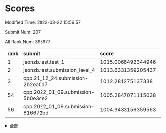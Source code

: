 # Scores

Modified Time: 2022-03-22 15:56:57

Submit Num: 207

All Rank Num: 398977

| rank |               submit               |       score        |       sigma        | pk_num |
| :--- | :--------------------------------- | :----------------- | :----------------- | :----- |
| 1    | jsonzb.test.test_1                 | 1015.0066492344946 | 0.8689210723014561 | 7708   |
| 2    | jsonzb.test.submission_level_4     | 1013.6331359205437 | 0.821520114249436  | 7707   |
| 3    | cpp.21_12_24.submission-2b2ea0d7   | 1012.281275137338  | 0.8093146371329799 | 7709   |
| 54   | cpp.2022_01_09.submission-5b0e3de2 | 1005.2847071115038 | 0.727435298048815  | 7709   |
| 56   | cpp.2022_01_09.submission-816672bd | 1004.9433156359563 | 0.7218851479599402 | 7711   |


<details>
<summary>全部</summary>

| rank |                 submit                 |       score        |       sigma        | pk_num |
| :--- | :------------------------------------- | :----------------- | :----------------- | :----- |
| 1    | jsonzb.test.test_1                     | 1015.0066492344946 | 0.8689210723014561 | 7708   |
| 2    | jsonzb.test.submission_level_4         | 1013.6331359205437 | 0.821520114249436  | 7707   |
| 3    | cpp.21_12_24.submission-2b2ea0d7       | 1012.281275137338  | 0.8093146371329799 | 7709   |
| 4    | gobigger.level_3.submission_level_3_44 | 1012.243985641908  | 0.7929388060212946 | 7711   |
| 5    | gobigger.level_3.submission_level_3_24 | 1012.0754107018771 | 0.7653566271667219 | 7710   |
| 6    | gobigger.level_3.submission_level_3_40 | 1011.9305469740003 | 0.7876316319005596 | 7703   |
| 7    | gobigger.level_3.submission_level_3_37 | 1011.5686863977099 | 0.7755113517619596 | 7708   |
| 8    | gobigger.level_3.submission_level_3_3  | 1011.2697561676067 | 0.7688355579970785 | 7714   |
| 9    | gobigger.level_3.submission_level_3_43 | 1011.2574633406944 | 0.7711968957898422 | 7711   |
| 10   | gobigger.level_3.submission_level_3_5  | 1011.0379978249599 | 0.7560595783718993 | 7711   |
| 11   | gobigger.level_3.submission_level_3_18 | 1010.9754023046675 | 0.7543608785561153 | 7707   |
| 12   | gobigger.level_3.submission_level_3_36 | 1010.954830466564  | 0.7545777241878308 | 7705   |
| 13   | gobigger.level_3.submission_level_3_33 | 1010.8487524468269 | 0.7778791097963689 | 7708   |
| 14   | gobigger.level_3.submission_level_3_10 | 1010.6575080249812 | 0.7659127351940062 | 7708   |
| 15   | gobigger.level_3.submission_level_3_30 | 1010.6303869651797 | 0.7874348243426804 | 7709   |
| 16   | gobigger.level_3.submission_level_3_1  | 1010.513616433046  | 0.7645876258555023 | 7707   |
| 17   | gobigger.level_3.submission_level_3_42 | 1010.443567069773  | 0.7801115612809311 | 7710   |
| 18   | gobigger.level_3.submission_level_3_46 | 1010.3913818789111 | 0.7567455286334933 | 7708   |
| 19   | gobigger.level_3.submission_level_3_20 | 1010.3909042026368 | 0.7459600950033128 | 7712   |
| 20   | gobigger.level_3.submission_level_3_19 | 1010.3466046152247 | 0.7842245168371067 | 7705   |
| 21   | gobigger.level_3.submission_level_3_21 | 1010.3416554995006 | 0.7866171942511181 | 7711   |
| 22   | gobigger.level_3.submission_level_3_4  | 1010.2035434096139 | 0.7551614724128842 | 7708   |
| 23   | gobigger.level_3.submission_level_3_41 | 1010.1205689992286 | 0.7473485441801484 | 7707   |
| 24   | gobigger.level_3.submission_level_3_39 | 1010.034652867346  | 0.779670805119551  | 7711   |
| 25   | gobigger.level_3.submission_level_3_22 | 1010.0292291000796 | 0.7742482356911712 | 7714   |
| 26   | gobigger.level_3.submission_level_3_2  | 1010.0217050070315 | 0.7533403583377122 | 7710   |
| 27   | gobigger.level_3.submission_level_3_6  | 1009.954383711997  | 0.7728822260366159 | 7713   |
| 28   | gobigger.level_3.submission_level_3_17 | 1009.9208782148927 | 0.7489256814876045 | 7712   |
| 29   | gobigger.level_3.submission_level_3_23 | 1009.9149064513057 | 0.7579690834390962 | 7711   |
| 30   | gobigger.level_3.submission_level_3_31 | 1009.9039031128112 | 0.7547766396963326 | 7712   |
| 31   | gobigger.level_3.submission_level_3_26 | 1009.8683481619865 | 0.743683908274577  | 7709   |
| 32   | gobigger.level_3.submission_level_3_12 | 1009.8243239709514 | 0.7426029979243471 | 7706   |
| 33   | gobigger.level_3.submission_level_3_0  | 1009.8057591192836 | 0.7394132706923934 | 7705   |
| 34   | gobigger.level_3.submission_level_3_27 | 1009.7975768774    | 0.7348844740053826 | 7712   |
| 35   | gobigger.level_3.submission_level_3_15 | 1009.6678915817718 | 0.7418796695586066 | 7712   |
| 36   | gobigger.level_3.submission_level_3_49 | 1009.6529324971808 | 0.7485260451723694 | 7710   |
| 37   | gobigger.level_3.submission_level_3_13 | 1009.5971398360367 | 0.750228781373453  | 7710   |
| 38   | gobigger.level_3.submission_level_3_7  | 1009.585259150627  | 0.7470114691598982 | 7709   |
| 39   | gobigger.level_3.submission_level_3_29 | 1009.5679499243047 | 0.7525936528161516 | 7710   |
| 40   | gobigger.level_3.submission_level_3_48 | 1009.55672160221   | 0.7439303747111885 | 7708   |
| 41   | gobigger.level_3.submission_level_3_9  | 1009.5477332436739 | 0.7349030128642569 | 7709   |
| 42   | gobigger.level_3.submission_level_3_34 | 1009.5377816687428 | 0.771431551855461  | 7714   |
| 43   | gobigger.level_3.submission_level_3_35 | 1009.5175236188051 | 0.7660156529127344 | 7710   |
| 44   | gobigger.level_3.submission_level_3_28 | 1009.3910034835495 | 0.7626332937351141 | 7709   |
| 45   | gobigger.level_3.submission_level_3_32 | 1009.3690319453173 | 0.7503779447295402 | 7712   |
| 46   | gobigger.level_3.submission_level_3_47 | 1009.3479227819678 | 0.7551529927295445 | 7712   |
| 47   | gobigger.level_3.submission_level_3_25 | 1009.0700677842557 | 0.7486005354073091 | 7708   |
| 48   | gobigger.level_3.submission_level_3_11 | 1008.9339993709154 | 0.7471917382770114 | 7710   |
| 49   | gobigger.level_3.submission_level_3_16 | 1008.7623890144733 | 0.7290898082609825 | 7710   |
| 50   | gobigger.level_3.submission_level_3_45 | 1008.6549351120688 | 0.7416305603766313 | 7706   |
| 51   | gobigger.level_3.submission_level_3_38 | 1008.5669519422881 | 0.7293906260830592 | 7704   |
| 52   | gobigger.level_3.submission_level_3_14 | 1008.5349237080051 | 0.7556438207004076 | 7708   |
| 53   | gobigger.level_3.submission_level_3_8  | 1008.2720798969182 | 0.7595884893604006 | 7708   |
| 54   | cpp.2022_01_09.submission-5b0e3de2     | 1005.2847071115038 | 0.727435298048815  | 7709   |
| 55   | gobigger.level_1.submission_level_1_9  | 1005.0333981533388 | 0.7180039314781942 | 7705   |
| 56   | cpp.2022_01_09.submission-816672bd     | 1004.9433156359563 | 0.7218851479599402 | 7711   |
| 57   | gobigger.level_1.submission_level_1_16 | 1004.922089061874  | 0.7352781220052259 | 7712   |
| 58   | gobigger.level_1.submission_level_1_24 | 1004.8040497894136 | 0.7420433679028972 | 7709   |
| 59   | gobigger.level_1.submission_level_1_30 | 1004.7092351328768 | 0.7172797609072635 | 7711   |
| 60   | gobigger.level_1.submission_level_1_22 | 1004.7012196337405 | 0.7199791815908306 | 7709   |
| 61   | gobigger.level_1.submission_level_1_7  | 1004.5223953085172 | 0.7117114222689518 | 7708   |
| 62   | gobigger.level_1.submission_level_1_1  | 1004.4374928057332 | 0.7122498197709927 | 7710   |
| 63   | gobigger.level_1.submission_level_1_35 | 1004.2228306424577 | 0.72881948357338   | 7710   |
| 64   | gobigger.level_1.submission_level_1_49 | 1004.0735677650385 | 0.7133319965788631 | 7709   |
| 65   | gobigger.level_1.submission_level_1_36 | 1004.0416512519374 | 0.7035602027123105 | 7710   |
| 66   | gobigger.level_1.submission_level_1_41 | 1004.0262829758759 | 0.723720503213779  | 7705   |
| 67   | gobigger.level_1.submission_level_1_4  | 1003.9628644606103 | 0.7297684595984296 | 7709   |
| 68   | gobigger.level_1.submission_level_1_48 | 1003.825083419739  | 0.7254526988812569 | 7706   |
| 69   | gobigger.level_1.submission_level_1_28 | 1003.7789097965137 | 0.7357783878985479 | 7707   |
| 70   | gobigger.level_1.submission_level_1_26 | 1003.7250793854467 | 0.7336237057473717 | 7710   |
| 71   | gobigger.level_1.submission_level_1_44 | 1003.6914022306154 | 0.7113451854290118 | 7709   |
| 72   | gobigger.level_1.submission_level_1_29 | 1003.5923306826629 | 0.720230410459422  | 7713   |
| 73   | gobigger.level_1.submission_level_1_11 | 1003.5707538301305 | 0.7152331426789358 | 7704   |
| 74   | gobigger.level_1.submission_level_1_38 | 1003.5628116910187 | 0.712446112433424  | 7712   |
| 75   | gobigger.level_1.submission_level_1_37 | 1003.5614105619676 | 0.716258027868442  | 7713   |
| 76   | gobigger.level_1.submission_level_1_17 | 1003.5361484638333 | 0.7119504172233798 | 7709   |
| 77   | gobigger.level_1.submission_level_1_8  | 1003.4771762578516 | 0.7063894764705138 | 7712   |
| 78   | gobigger.level_1.submission_level_1_21 | 1003.3052465624357 | 0.7181514372484081 | 7704   |
| 79   | gobigger.level_1.submission_level_1_23 | 1003.2819928038232 | 0.7073046729114818 | 7708   |
| 80   | gobigger.level_1.submission_level_1_43 | 1003.1737903341233 | 0.7149137205658644 | 7710   |
| 81   | gobigger.level_1.submission_level_1_14 | 1003.0933200067122 | 0.7135870624921505 | 7713   |
| 82   | gobigger.level_1.submission_level_1_12 | 1003.0839755635623 | 0.7084142200078796 | 7710   |
| 83   | gobigger.level_1.submission_level_1_46 | 1003.0248327148653 | 0.7141101598933464 | 7712   |
| 84   | gobigger.level_1.submission_level_1_15 | 1002.981421517453  | 0.7121553989948455 | 7712   |
| 85   | gobigger.level_1.submission_level_1_3  | 1002.9100056944917 | 0.7182942620207514 | 7714   |
| 86   | gobigger.level_1.submission_level_1_19 | 1002.8815141726054 | 0.7307894053338801 | 7711   |
| 87   | gobigger.level_1.submission_level_1_2  | 1002.7470048305939 | 0.7157883762069176 | 7713   |
| 88   | gobigger.level_1.submission_level_1_5  | 1002.7469458512618 | 0.7084312467607112 | 7708   |
| 89   | gobigger.level_1.submission_level_1_32 | 1002.733810140319  | 0.7071408703967025 | 7711   |
| 90   | gobigger.level_1.submission_level_1_34 | 1002.7121783756819 | 0.7278549722360569 | 7707   |
| 91   | gobigger.level_1.submission_level_1_42 | 1002.6906961913917 | 0.7237027890549094 | 7705   |
| 92   | gobigger.level_1.submission_level_1_25 | 1002.6727648718092 | 0.7075830236234084 | 7709   |
| 93   | gobigger.level_1.submission_level_1_20 | 1002.4998239383506 | 0.715488279738619  | 7707   |
| 94   | gobigger.level_1.submission_level_1_47 | 1002.3511262665052 | 0.7222933986947275 | 7710   |
| 95   | gobigger.level_1.submission_level_1_33 | 1002.3482705359494 | 0.7150428942701301 | 7704   |
| 96   | gobigger.level_1.submission_level_1_10 | 1002.3073328107589 | 0.7137254830913006 | 7706   |
| 97   | gobigger.level_1.submission_level_1_13 | 1002.1338633522573 | 0.7307741150017255 | 7712   |
| 98   | gobigger.level_1.submission_level_1_0  | 1002.091710268841  | 0.7127078276587027 | 7713   |
| 99   | gobigger.level_1.submission_level_1_6  | 1002.047118620949  | 0.7064225823128751 | 7713   |
| 100  | gobigger.level_1.submission_level_1_18 | 1001.9928057255628 | 0.7203746643839385 | 7710   |
| 101  | gobigger.level_1.submission_level_1_31 | 1001.9086549883291 | 0.7204931012016672 | 7711   |
| 102  | gobigger.level_1.submission_level_1_27 | 1001.8502506250745 | 0.7163246406624529 | 7712   |
| 103  | gobigger.level_1.submission_level_1_40 | 1001.8423991149676 | 0.7139098291903171 | 7713   |
| 104  | gobigger.level_1.submission_level_1_45 | 1001.6991027861169 | 0.706832215894181  | 7705   |
| 105  | gobigger.level_1.submission_level_1_39 | 1001.6655952240675 | 0.7082345104397778 | 7713   |
| 106  | gobigger.random.submission_random_1    | 997.5082371798599  | 0.7090662177340002 | 7710   |
| 107  | gobigger.random.submission_random_28   | 997.4813566521798  | 0.6973925599426866 | 7710   |
| 108  | gobigger.random.submission_random_43   | 997.2976636332164  | 0.7055377775237691 | 7711   |
| 109  | gobigger.random.submission_random_49   | 996.9193002592493  | 0.7049218611743889 | 7706   |
| 110  | gobigger.random.submission_random_29   | 996.9051570180691  | 0.7010079332876826 | 7714   |
| 111  | gobigger.random.submission_random_32   | 996.8529956396678  | 0.7176663857943696 | 7708   |
| 112  | gobigger.random.submission_random_47   | 996.8126007247772  | 0.7142471554775158 | 7711   |
| 113  | gobigger.random.submission_random_45   | 996.7578461842662  | 0.7095346022783152 | 7711   |
| 114  | gobigger.random.submission_random_38   | 996.5740822167463  | 0.6994709115965121 | 7707   |
| 115  | gobigger.random.submission_random_18   | 996.5551125948963  | 0.7083898997990801 | 7709   |
| 116  | gobigger.random.submission_random_19   | 996.5402197152808  | 0.7047412422259035 | 7708   |
| 117  | gobigger.random.submission_random_2    | 996.4814518267414  | 0.7048509444901612 | 7710   |
| 118  | gobigger.random.submission_random_46   | 996.445655004527   | 0.7105809600927292 | 7716   |
| 119  | gobigger.random.submission_random_40   | 996.3428956617055  | 0.7219333666698006 | 7712   |
| 120  | gobigger.random.submission_random_44   | 996.3417782418778  | 0.7083577421716857 | 7708   |
| 121  | gobigger.random.submission_random_3    | 996.3042050696968  | 0.7107998230036024 | 7708   |
| 122  | gobigger.random.submission_random_4    | 996.2901993506227  | 0.7047729844997762 | 7712   |
| 123  | gobigger.random.submission_random_15   | 996.2271528585737  | 0.7066193444818201 | 7709   |
| 124  | gobigger.random.submission_random_5    | 996.1369996325632  | 0.7264424405518031 | 7709   |
| 125  | gobigger.random.submission_random_12   | 996.1120095716499  | 0.7057421728788306 | 7713   |
| 126  | gobigger.random.submission_random_8    | 996.0654973615519  | 0.7048675454007945 | 7712   |
| 127  | gobigger.random.submission_random_31   | 996.0580201620365  | 0.7128034482787725 | 7713   |
| 128  | gobigger.random.submission_random_14   | 996.0477024014909  | 0.7112780218533643 | 7710   |
| 129  | gobigger.random.submission_random_26   | 996.0454610026229  | 0.713764396306157  | 7714   |
| 130  | gobigger.random.submission_random_10   | 995.9497824893238  | 0.7140532200247725 | 7711   |
| 131  | gobigger.random.submission_random_16   | 995.9027089380204  | 0.715946296355998  | 7712   |
| 132  | gobigger.random.submission_random_22   | 995.8790914224921  | 0.7044552002581438 | 7709   |
| 133  | gobigger.random.submission_random_17   | 995.8736948013949  | 0.7148847031334172 | 7707   |
| 134  | gobigger.random.submission_random_37   | 995.8567722892981  | 0.7163825571551032 | 7712   |
| 135  | gobigger.random.submission_random_36   | 995.8506830276837  | 0.7035631804915013 | 7708   |
| 136  | gobigger.random.submission_random_34   | 995.8189648457147  | 0.714841545727022  | 7710   |
| 137  | gobigger.random.submission_random_6    | 995.6673788196484  | 0.7188482941589325 | 7708   |
| 138  | gobigger.random.submission_random_20   | 995.62011165876    | 0.7001905869653712 | 7710   |
| 139  | gobigger.random.submission_random_21   | 995.60568100911    | 0.7009476164120135 | 7711   |
| 140  | gobigger.random.submission_random_41   | 995.5648301252872  | 0.7152280644298805 | 7709   |
| 141  | gobigger.random.submission_random_42   | 995.4609619616601  | 0.7131643901074806 | 7705   |
| 142  | gobigger.random.submission_random_13   | 995.4332215125384  | 0.7065358734293253 | 7713   |
| 143  | gobigger.random.submission_random_0    | 995.3946202951564  | 0.7114092696536893 | 7715   |
| 144  | gobigger.random.submission_random_27   | 995.3715527881282  | 0.7059141956721555 | 7712   |
| 145  | gobigger.random.submission_random_48   | 995.3588442426562  | 0.7242864751780513 | 7714   |
| 146  | gobigger.random.submission_random_33   | 995.2767635034312  | 0.7176001176272683 | 7711   |
| 147  | gobigger.random.submission_random_30   | 995.2585334382097  | 0.7196663105552391 | 7712   |
| 148  | gobigger.random.submission_random_11   | 995.2387296810136  | 0.7148966501140028 | 7711   |
| 149  | gobigger.random.submission_random_23   | 995.2225498596131  | 0.7198213312847713 | 7710   |
| 150  | gobigger.random.submission_random_39   | 995.191705889769   | 0.7319265397303678 | 7710   |
| 151  | gobigger.random.submission_random_24   | 995.1808345384254  | 0.69917179664141   | 7713   |
| 152  | gobigger.random.submission_random_7    | 995.0475790074627  | 0.7091717999457277 | 7713   |
| 153  | gobigger.random.submission_random_25   | 994.9396261653901  | 0.696250000700071  | 7704   |
| 154  | gobigger.random.submission_random_9    | 994.918279873697   | 0.7161388357198062 | 7711   |
| 155  | gobigger.random.submission_random_35   | 994.3930521619773  | 0.7243941524882722 | 7711   |
| 156  | gobigger.level_2.submission_level_2_3  | 993.7176976543905  | 0.7278715138608468 | 7707   |
| 157  | gobigger.level_2.submission_level_2_36 | 993.593223482978   | 0.7331910041614825 | 7706   |
| 158  | gobigger.level_2.submission_level_2_21 | 993.5653560878153  | 0.7302131118002464 | 7709   |
| 159  | gobigger.level_2.submission_level_2_48 | 993.5088729230363  | 0.7350107590634917 | 7714   |
| 160  | gobigger.level_2.submission_level_2_47 | 993.5025733579225  | 0.7374837660094506 | 7708   |
| 161  | gobigger.level_2.submission_level_2_19 | 993.2223701677697  | 0.7331868983900912 | 7709   |
| 162  | gobigger.level_2.submission_level_2_44 | 993.1359725609469  | 0.7348081413147315 | 7708   |
| 163  | gobigger.level_2.submission_level_2_26 | 993.0421475711498  | 0.7310360837226633 | 7713   |
| 164  | gobigger.level_2.submission_level_2_37 | 993.0282950095739  | 0.734164281039728  | 7711   |
| 165  | gobigger.level_2.submission_level_2_42 | 992.9677311522912  | 0.7498152715251029 | 7709   |
| 166  | gobigger.level_2.submission_level_2_41 | 992.8949627238551  | 0.7277776762331147 | 7712   |
| 167  | gobigger.level_2.submission_level_2_0  | 992.7820566249709  | 0.7533779286158    | 7709   |
| 168  | gobigger.level_2.submission_level_2_15 | 992.7417959933629  | 0.7346912085394917 | 7707   |
| 169  | gobigger.level_2.submission_level_2_8  | 992.6688754620103  | 0.7311043693624378 | 7706   |
| 170  | gobigger.level_2.submission_level_2_40 | 992.6362926308126  | 0.739380842484505  | 7707   |
| 171  | gobigger.level_2.submission_level_2_1  | 992.544880977983   | 0.7337996511058327 | 7712   |
| 172  | gobigger.level_2.submission_level_2_45 | 992.5255316514063  | 0.738158175065424  | 7712   |
| 173  | gobigger.level_2.submission_level_2_33 | 992.418284241122   | 0.7442487323801051 | 7709   |
| 174  | gobigger.level_2.submission_level_2_31 | 992.3938866217899  | 0.744872022660969  | 7708   |
| 175  | gobigger.level_2.submission_level_2_24 | 992.3583207038561  | 0.744812578037971  | 7707   |
| 176  | gobigger.level_2.submission_level_2_25 | 992.2707708325725  | 0.7456031086697881 | 7709   |
| 177  | gobigger.level_2.submission_level_2_5  | 992.2582653977689  | 0.7523331211533368 | 7711   |
| 178  | gobigger.level_2.submission_level_2_22 | 992.2570065550796  | 0.7278116148926798 | 7708   |
| 179  | gobigger.level_2.submission_level_2_9  | 992.2198322149179  | 0.7307394580730545 | 7712   |
| 180  | gobigger.level_2.submission_level_2_43 | 992.2069438814007  | 0.7634252649708297 | 7711   |
| 181  | gobigger.level_2.submission_level_2_34 | 992.0997272340995  | 0.7428728663968377 | 7710   |
| 182  | gobigger.level_2.submission_level_2_18 | 992.0897929872567  | 0.7497200347294807 | 7708   |
| 183  | gobigger.level_2.submission_level_2_17 | 992.0667462970786  | 0.7606097317106424 | 7713   |
| 184  | gobigger.level_2.submission_level_2_23 | 992.0477414021067  | 0.7436324625869214 | 7708   |
| 185  | gobigger.level_2.submission_level_2_38 | 992.0261341175573  | 0.7400813125704592 | 7712   |
| 186  | gobigger.level_2.submission_level_2_2  | 991.9698551686504  | 0.7554434691865702 | 7709   |
| 187  | gobigger.level_2.submission_level_2_7  | 991.937996727458   | 0.7375723303621138 | 7712   |
| 188  | gobigger.level_2.submission_level_2_30 | 991.9255238330413  | 0.7412604393275628 | 7710   |
| 189  | gobigger.level_2.submission_level_2_11 | 991.8275786799043  | 0.7355375708112958 | 7710   |
| 190  | gobigger.level_2.submission_level_2_29 | 991.8049342343677  | 0.7425233718862946 | 7709   |
| 191  | gobigger.level_2.submission_level_2_27 | 991.7307247253513  | 0.7433591719504242 | 7713   |
| 192  | gobigger.level_2.submission_level_2_39 | 991.7035789870463  | 0.7509119969462018 | 7713   |
| 193  | gobigger.level_2.submission_level_2_49 | 991.7029523366571  | 0.7416613934326785 | 7707   |
| 194  | gobigger.level_2.submission_level_2_6  | 991.5990786195927  | 0.770382217824519  | 7712   |
| 195  | gobigger.level_2.submission_level_2_10 | 991.4866363162818  | 0.7471728846118775 | 7712   |
| 196  | gobigger.level_2.submission_level_2_16 | 991.3325820511113  | 0.7703909374167532 | 7708   |
| 197  | gobigger.level_2.submission_level_2_13 | 991.3057556989957  | 0.7388177653418553 | 7712   |
| 198  | gobigger.level_2.submission_level_2_14 | 991.2941019625737  | 0.7541862750887662 | 7706   |
| 199  | gobigger.level_2.submission_level_2_35 | 991.1561248072045  | 0.7504452037001484 | 7709   |
| 200  | gobigger.level_2.submission_level_2_32 | 990.9024309424171  | 0.7697139379264539 | 7710   |
| 201  | gobigger.level_2.submission_level_2_20 | 990.802171564065   | 0.7742425017814072 | 7710   |
| 202  | gobigger.level_2.submission_level_2_4  | 990.7660668564268  | 0.7442435921757893 | 7706   |
| 203  | gobigger.level_2.submission_level_2_46 | 990.4533172602905  | 0.7581633135725094 | 7713   |
| 204  | gobigger.level_2.submission_level_2_28 | 990.2741116798652  | 0.7702134988779428 | 7709   |
| 205  | gobigger.level_2.submission_level_2_12 | 989.4239430897287  | 0.7602807127584655 | 7705   |
| 206  | gobigger.none.submission_none_1        | 975.9564721958902  | 1.5217898932141787 | 7708   |
| 207  | gobigger.none.submission_none_0        | 975.7421586688341  | 1.441849726491396  | 7711   |

</details>